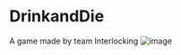 # DrinkandDie
A game made by team Interlocking
![image](https://github.com/YonYuan/DrinkandDie/blob/master/GamePre.png?raw=true)
